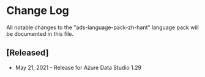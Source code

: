 # Change Log
All notable changes to the "ads-language-pack-zh-hant" language pack will be documented in this file.

## [Released]
* May 21, 2021 - Release for Azure Data Studio 1.29
